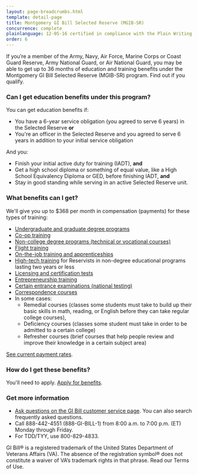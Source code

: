 ```yaml
---
layout: page-breadcrumbs.html
template: detail-page
title: Montgomery GI Bill Selected Reserve (MGIB-SR)
concurrence: complete
plainlanguage: 12-05-16 certified in compliance with the Plain Writing Act
order: 6
---
```


<div class="va-introtext">

If you’re a member of the Army, Navy, Air Force, Marine Corps or Coast Guard Reserve, Army National Guard, or Air National Guard, you may be able to get up to 36 months of education and training benefits under the Montgomery GI Bill Selected Reserve (MGIB-SR) program. Find out if you qualify.

</div>


<div class="feature" markdown="1">

### Can I get education benefits under this program?
You can get education benefits if:
- You have a 6-year service obligation (you agreed to serve 6 years) in the Selected Reserve **or**
- You're an officer in the Selected Reserve and you agreed to serve 6 years in addition to your initial service obligation

And you:
- Finish your initial active duty for training (IADT), **and**
- Get a high school diploma or something of equal value, like a High School Equivalency Diploma or GED, before finishing IADT, **and**
- Stay in good standing while serving in an active Selected Reserve unit.
</div>

### What benefits can I get? 

We'll give you up to $368 per month in compensation (payments) for these types of training:

- [Undergraduate and graduate degree programs](/education/gi-bill/higher-learning/)
- [Co-op training](/education/work-learn/co-op-training/)
- [Non-college degree programs (technical or vocational courses)](/education/work-learn/non-college-degree-program/)
- [Flight training](/education/advanced-training-and-certifications/flight-training/)
- [On-the-job training and apprenticeships](/education/work-learn/job-and-apprenticeship/)
- [High-tech training](/education/work-learn/non-traditional/accelerated-payments/) for Reservists in non-degree educational programs lasting two years or less
- [Licensing and certification tests](/education/advanced-training-and-certifications/licensing-certification/)
- [Entrepreneurship training](/education/advanced-training-and-certifications/entrepreneurship-training/)
- [Certain entrance examinations (national testing)](/education/advanced-training-and-certifications/national-testing-program/)
- [Correspondence courses](/education/work-learn/non-traditional/correspondence-training/)
- In some cases:
  - Remedial courses (classes some students must take to build up their basic skills in math, reading, or English before they can take regular college courses),
  - Deficiency courses (classes some student must take in order to be admitted to a certain college)
  - Refresher courses (brief courses that help people review and improve their knowledge in a certain subject area)


[See current payment rates](http://www.benefits.va.gov/gibill/resources/benefits_resources/rate_tables.asp#ch1606).

### How do I get these benefits? 

You'll need to apply. [Apply for benefits](/education/apply-for-education-benefits/).

### Get more information
- [Ask questions on the GI Bill customer service page](http://gibill.custhelp.com/). You can also search frequently asked questions. 
- Call <span class="tel">888-442-4551</span> (888-GI-BILL-1) from 8:00 a.m. to 7:00 p.m. (ET) Monday through Friday.
- For TDD/TYY, use <span class="tel">800-829-4833</span>.

GI Bill&reg; is a registered trademark of the United States Department of Veterans Affairs (VA). The absence of the registration symbol&reg; does not constitute a waiver of VA’s trademark rights in that phrase. Read our Terms of Use.
